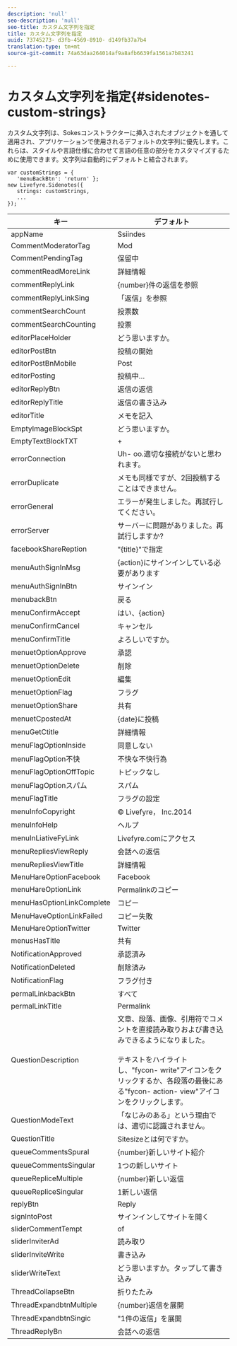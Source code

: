 ```yaml
---
description: 'null'
seo-description: 'null'
seo-title: カスタム文字列を指定
title: カスタム文字列を指定
uuid: 73745273- d3fb-4569-8910- d149fb37a7b4
translation-type: tm+mt
source-git-commit: 74a63daa264014af9a8afb6639fa1561a7b83241

---
```



# カスタム文字列を指定{#sidenotes-custom-strings}

カスタム文字列は、Sokesコンストラクターに挿入されたオブジェクトを通して適用され、アプリケーションで使用されるデフォルトの文字列に優先します。これらは、スタイルや言語仕様に合わせて言語の任意の部分をカスタマイズするために使用できます。文字列は自動的にデフォルトと結合されます。

```
var customStrings = { 
   'menuBackBtn': 'return' }; 
new Livefyre.Sidenotes({ 
   strings: customStrings, 
   ...  
});
```

| キー | デフォルト |
|---|---|
| appName | Ssiindes |
| CommentModeratorTag | Mod |
| CommentPendingTag | 保留中 |
| commentReadMoreLink | 詳細情報 |
| commentReplyLink | {number}件の返信を参照 |
| commentReplyLinkSing | 「返信」を参照 |
| commentSearchCount | 投票数 |
| commentSearchCounting | 投票 |
| editorPlaceHolder | どう思いますか。 |
| editorPostBtn | 投稿の開始 |
| editorPostBnMobile | Post |
| editorPosting | 投稿中… |
| editorReplyBtn | 返信の返信 |
| editorReplyTitle | 返信の書き込み |
| editorTitle | メモを記入 |
| EmptyImageBlockSpt | どう思いますか。 |
| EmptyTextBlockTXT | + |
| errorConnection | Uh- oo.適切な接続がないと思われます。 |
| errorDuplicate | メモも同様ですが、2回投稿することはできません。 |
| errorGeneral | エラーが発生しました。再試行してください。 |
| errorServer | サーバーに問題がありました。再試行しますか? |
| facebookShareReption | &quot;{title}&quot;で指定 |
| menuAuthSignInMsg | {action}にサインインしている必要があります |
| menuAuthSignInBtn | サインイン |
| menubackBtn | 戻る |
| menuConfirmAccept | はい、{action} |
| menuConfirmCancel | キャンセル |
| menuConfirmTitle | よろしいですか。 |
| menuetOptionApprove | 承認 |
| menuetOptionDelete | 削除 |
| menuetOptionEdit | 編集 |
| menuetOptionFlag | フラグ |
| menuetOptionShare | 共有 |
| menuetCpostedAt | {date}に投稿 |
| menuGetCtitle | 詳細情報 |
| menuFlagOptionInside | 同意しない |
| menuFlagOption不快 | 不快な不快行為 |
| menuFlagOptionOffTopic | トピックなし |
| menuFlagOptionスパム | スパム |
| menuFlagTitle | フラグの設定 |
| menuInfoCopyright | © Livefyre， Inc.2014 |
| menuInfoHelp | ヘルプ |
| menuInLiativeFyLink | Livefyre.comにアクセス |
| menuRepliesViewReply | 会話への返信 |
| menuRepliesViewTitle | 詳細情報 |
| MenuHareOptionFacebook | Facebook |
| menuHareOptionLink | Permalinkのコピー |
| menuHasOptionLinkComplete | コピー |
| MenuHaveOptionLinkFailed | コピー失敗 |
| MenuHareOptionTwitter | Twitter |
| menusHasTitle | 共有 |
| NotificationApproved | 承認済み |
| NotificationDeleted | 削除済み |
| NotificationFlag | フラグ付き |
| permalLinkbackBtn | すべて |
| permalLinkTitle | Permalink |
| QuestionDescription | 文章、段落、画像、引用符でコメントを直接読み取りおよび書き込みできるようになりました。<br><br>テキストをハイライトし、&quot;fycon- write&quot;アイコンをクリックするか、各段落の最後にある&quot;fycon- action- view&quot;アイコンをクリックします。 |
| QuestionModeText | 「なじみのある」という理由では、適切に認識されません。 |
| QuestionTitle | Sitesizeとは何ですか。 |
| queueCommentsSpural | {number}新しいサイト紹介 |
| queueCommentsSingular | 1つの新しいサイト |
| queueRepliceMultiple | {number}新しい返信 |
| queueRepliceSingular | 1新しい返信 |
| replyBtn | Reply |
| signIntoPost | サインインしてサイトを開く |
| sliderCommentTempt | of |
| sliderInviterAd | 読み取り |
| sliderInviteWrite | 書き込み |
| sliderWriteText | どう思いますか。タップして書き込み |
| ThreadCollapseBtn | 折りたたみ |
| ThreadExpandbtnMultiple | {number}返信を展開 |
| ThreadExpandbtnSingic | &quot;1件の返信」を展開 |
| ThreadReplyBn | 会話への返信 |
